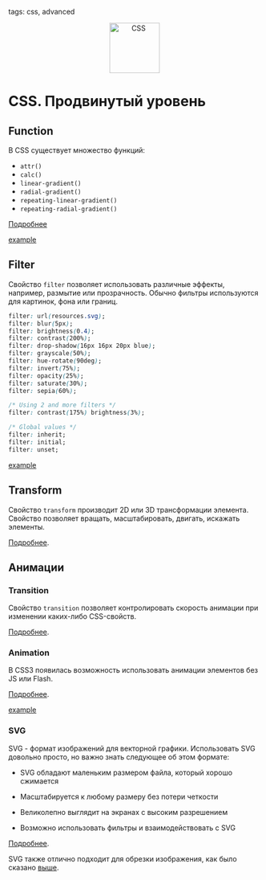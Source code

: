 tags: css, advanced

<p align="center">
    <img
        width='100'
        title='CSS'
        src="https://s3.amazonaws.com/media-p.slid.es/uploads/130700/images/1755306/css3.svg"
    />
</p>

# CSS. Продвинутый уровень

## Function

В CSS существует множество функций:

-   `attr()`
-   `calc()`
-   `linear-gradient()`
-   `radial-gradient()`
-   `repeating-linear-gradient()`
-   `repeating-radial-gradient()`

[Подробнее](https://www.w3schools.com/cssref/css_functions.asp)

[example](http://jsbin.com/lubici/edit?html,css,output)

## Filter

Свойство `filter` позволяет использовать различные эффекты, например, размытие или прозрачность. Обычно фильтры используются для картинок, фона или границ.

```css
filter: url(resources.svg);
filter: blur(5px);
filter: brightness(0.4);
filter: contrast(200%);
filter: drop-shadow(16px 16px 20px blue);
filter: grayscale(50%);
filter: hue-rotate(90deg);
filter: invert(75%);
filter: opacity(25%);
filter: saturate(30%);
filter: sepia(60%);

/* Using 2 and more filters */
filter: contrast(175%) brightness(3%);

/* Global values */
filter: inherit;
filter: initial;
filter: unset;
```

[example](http://jsbin.com/jumalic/edit?html,css,output)

## Transform

Свойство `transform` производит 2D или 3D трансформации элемента. Свойство позволяет вращать, масштабировать, двигать, искажать элементы.

[Подробнее](https://developer.mozilla.org/en-US/docs/Web/CSS/transform).

## Анимации

### Transition

Свойство `transition` позволяет контролировать скорость анимации при изменении каких-либо CSS-свойств.

[Подробнее](https://developer.mozilla.org/ru/docs/Web/CSS/CSS_Transitions/Using_CSS_transitions).

### Animation

В CSS3 появилась возможность использовать анимации элементов без JS или Flash.

[Подробнее](https://www.w3schools.com/css/css3_animations.asp).

[example](http://jsbin.com/yajikob/edit?html,css,output)

### SVG

SVG - формат изображений для векторной графики. Использовать SVG довольно просто, но важно знать следующее об этом формате:

-   SVG обладают маленьким размером файла, который хорошо сжимается

-   Масштабируется к любому размеру без потери четкости

-   Великолепно выглядит на экранах с высоким разрешением

-   Возможно использовать фильтры и взаимодействовать с SVG

[Подробнее](https://css-tricks.com/using-svg/).

SVG также отлично подходит для обрезки изображения, как было сказано [выше](#clip-path).
